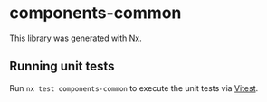 # components-common

This library was generated with [Nx](https://nx.dev).

## Running unit tests

Run `nx test components-common` to execute the unit tests via [Vitest](https://vitest.dev/).
